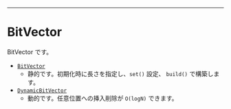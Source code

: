 ___

# BitVector

BitVector です。

- [`BitVector`](./BitVector_.md)
  - 静的です。初期化時に長さを指定し、`set()` 設定、 `build()` で構築します。
- [`DynamicBitVector`](./DynamicBitVector.md)
  - 動的です。任意位置への挿入削除が `O(logN)` できます。

